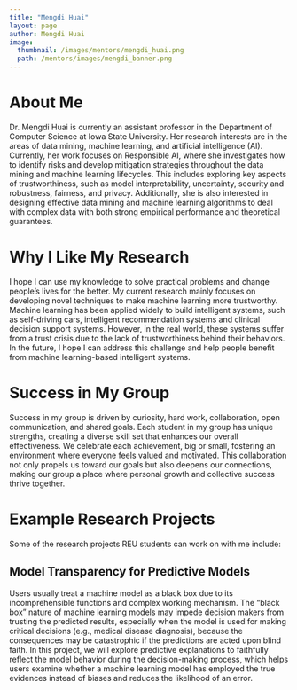 ```yaml
---
title: "Mengdi Huai"
layout: page
author: Mengdi Huai
image:
  thumbnail: /images/mentors/mengdi_huai.png
  path: /mentors/images/mengdi_banner.png
---
```


# About Me

Dr. Mengdi Huai is currently an assistant professor in the Department of
Computer Science at Iowa State University. Her research interests are in the
areas of data mining, machine learning, and artificial intelligence (AI).
Currently, her work focuses on Responsible AI, where she investigates how to
identify risks and develop mitigation strategies throughout the data mining and
machine learning lifecycles. This includes exploring key aspects of
trustworthiness, such as model interpretability, uncertainty, security and
robustness, fairness, and privacy. Additionally, she is also interested in
designing effective data mining and machine learning algorithms to deal with
complex data with both strong empirical performance and theoretical guarantees.

# Why I Like My Research

I hope I can use my knowledge to solve practical problems and change people’s
lives for the better. My current research mainly focuses on developing novel
techniques to make machine learning more trustworthy. Machine learning has been
applied widely to build intelligent systems, such as self-driving cars,
intelligent recommendation systems and clinical decision support systems.
However, in the real world, these systems suffer from a trust crisis due to
the lack of trustworthiness behind their behaviors. In the future, I hope I can
address this challenge and help people benefit from machine learning-based
intelligent systems.

# Success in My Group

Success in my group is driven by curiosity, hard work, collaboration, open
communication, and shared goals. Each student in my group has unique strengths,
creating a diverse skill set that enhances our overall effectiveness. We
celebrate each achievement, big or small, fostering an environment where
everyone feels valued and motivated. This collaboration not only propels us
toward our goals but also deepens our connections, making our group a place
where personal growth and collective success thrive together.

# Example Research Projects

Some of the research projects REU students can work on with me include:

## Model Transparency for Predictive Models

Users usually treat a machine model as a black box due to its incomprehensible
functions and complex working mechanism. The “black box” nature of machine
learning models may impede decision makers from trusting the predicted results,
especially when the model is used for making critical decisions (e.g., medical
disease diagnosis), because the consequences may be catastrophic if the
predictions are acted upon blind faith. In this project, we will explore
predictive explanations to faithfully reflect the model behavior during the
decision-making process, which helps users examine whether a machine learning
model has employed the true evidences instead of biases and reduces the
likelihood of an error.
